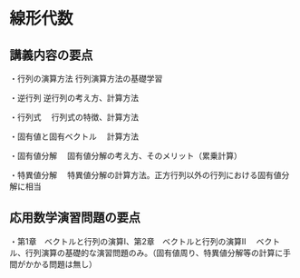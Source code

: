 ﻿# 線形代数
## 講義内容の要点
・行列の演算方法
 行列演算方法の基礎学習  

・逆行列
 逆行列の考え方、計算方法

・行列式
　行列式の特徴、計算方法

・固有値と固有ベクトル
　計算方法

・固有値分解
　固有値分解の考え方、そのメリット（累乗計算）


・特異値分解
　特異値分解の計算方法。正方行列以外の行列における固有値分解に相当


## 応用数学演習問題の要点
・第1章　ベクトルと行列の演算I、第2章　ベクトルと行列の演算II
　ベクトル、行列演算の基礎的な演習問題のみ。（固有値周り、特異値分解等の計算に手間がかかる問題は無し）



